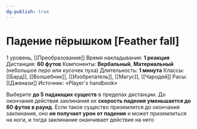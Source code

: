 ```yaml
---
dg-publish: true
---
```

# Падение пёрышком [Feather fall]
1 уровень, [[Преобразование]]
Время накладывания: **1 реакция**
Дистанция: **60 футов**
Компоненты: **Вербальный**, **Материальный** (небольшое перо или кусочек пуха)
Длительность: **1 минута**
Классы: [[Бард]], [[Волшебник]], [[Изобретатель]], [[Магус]], [[Чародей]]
Расы: [[Дженази]]
Источник: «Player's handbook»

Выберите **до 5 падающих существ** в пределах дистанции. До окончания действия заклинания их **скорость падения уменьшается до 60 футов в раунд**. Если такое существо приземлится до окончания заклинания, оно **не получает урон от падения** и может приземлиться на ноги, и тогда заклинание оканчивает действие на него